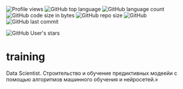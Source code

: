 ![Profile views](https://gpvc.arturio.dev/BEPb) 
![GitHub top language](https://img.shields.io/github/languages/top/BEPb/training) 
![GitHub language count](https://img.shields.io/github/languages/count/BEPb/training)
![GitHub code size in bytes](https://img.shields.io/github/languages/code-size/BEPb/training)
![GitHub repo size](https://img.shields.io/github/repo-size/BEPb/training) 
![GitHub](https://img.shields.io/github/license/BEPb/training) 
![GitHub last commit](https://img.shields.io/github/last-commit/BEPb/training)

![GitHub User's stars](https://img.shields.io/github/stars/BEPb?style=social)
# training
Data Scientist. Строительство 
и обучение предиктивных модеейи с помощью алгоритмов машинного обучения и нейросетей.»
